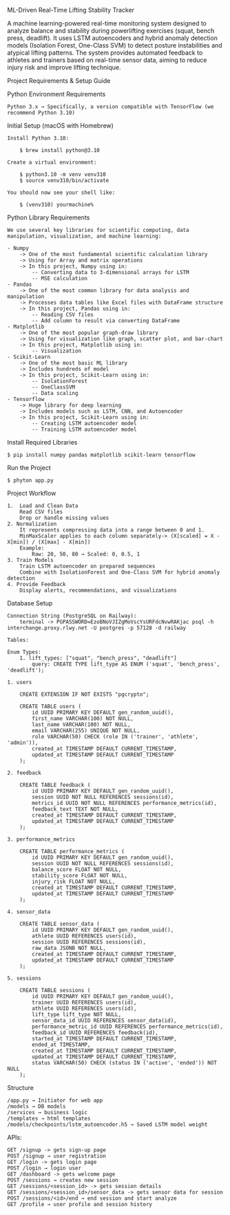 ML-Driven Real-Time Lifting Stability Tracker

A machine learning-powered real-time monitoring system designed to analyze balance and stability during powerlifting exercises (squat, bench press, deadlift).
It uses LSTM autoencoders and hybrid anomaly detection models (Isolation Forest, One-Class SVM) to detect posture instabilities and atypical lifting patterns.
The system provides automated feedback to athletes and trainers based on real-time sensor data, aiming to reduce injury risk and improve lifting technique.


Project Requirements & Setup Guide

Python Environment Requirements

    Python 3.x → Specifically, a version compatible with TensorFlow (we recommend Python 3.10)

Initial Setup (macOS with Homebrew)

    Install Python 3.10:

        $ brew install python@3.10

    Create a virtual environment:

        $ python3.10 -m venv venv310
        $ source venv310/bin/activate

    You should now see your shell like:

        $ (venv310) yourmachine%

Python Library Requirements

    We use several key libraries for scientific computing, data manipulation, visualization, and machine learning:

    - Numpy
        -> One of the most fundamental scientific calculation library
        -> Using for Array and matrix operations
        -> In this project, Numpy using in:
            -- Converting data to 3-dimensional arrays for LSTM
            -- MSE calculation
    - Pandas
        -> One of the most common library for data analysis and manipulation
        -> Processes data tables like Excel files with DataFrame structure
        -> In this project, Pandas using in:
            -- Reading CSV files
            -- Add column to result via converting DataFrame
    - Matplotlib
        -> One of the most popular graph-draw library
        -> Using for visualization like graph, scatter plot, and bar-chart
        -> In this project, Matplotlib using in:
            -- Visualization
    - Scikit-Learn
        -> One of the most basic ML library
        -> Includes hundreds of model
        -> In this project, Scikit-Learn using in:
            -- IsolationForest
            -- OneClassSVM
            -- Data scaling
    - Tensorflow
        -> Huge library for deep learning
        -> Includes models such as LSTM, CNN, and Autoencoder
        -> In this project, Scikit-Learn using in:
            -- Creating LSTM autoencoder model
            -- Training LSTM autoencoder model

Install Required Libraries

    $ pip install numpy pandas matplotlib scikit-learn tensorflow

Run the Project

    $ phyton app.py

Project Workflow

    1.  Load and Clean Data
        Read CSV files
        Drop or handle missing values
    2. Normalization
        It represents compressing data into a range between 0 and 1.
        MinMaxScaler applies to each column separately-> (X[scaled] = X - X[min]) / (X[max] - X[min])
        Example:
            Raw: 20, 50, 80 → Scaled: 0, 0.5, 1
    3. Train Models
        Train LSTM autoencoder on prepared sequences
        Combine with IsolationForest and One-Class SVM for hybrid anomaly detection
    4. Provide Feedback
        Display alerts, recommendations, and visualizations

Database Setup

    Connection String (PostgreSQL on Railway):
        terminal -> PGPASSWORD=EzoBNoVJIZgMoVscYsURFdcNvwRAKjac psql -h interchange.proxy.rlwy.net -U postgres -p 57128 -d railway

    Tables:

    Enum Types:
        1. lift_types: ["squat", "bench_press", "deadlift"]
            query: CREATE TYPE lift_type AS ENUM ('squat', 'bench_press', 'deadlift');

    1. users

        CREATE EXTENSION IF NOT EXISTS "pgcrypto";

        CREATE TABLE users (
            id UUID PRIMARY KEY DEFAULT gen_random_uuid(),
            first_name VARCHAR(100) NOT NULL,
            last_name VARCHAR(100) NOT NULL,
            email VARCHAR(255) UNIQUE NOT NULL,
            role VARCHAR(50) CHECK (role IN ('trainer', 'athlete', 'admin')),
            created_at TIMESTAMP DEFAULT CURRENT_TIMESTAMP,
            updated_at TIMESTAMP DEFAULT CURRENT_TIMESTAMP
        );

    2. feedback

        CREATE TABLE feedback (
            id UUID PRIMARY KEY DEFAULT gen_random_uuid(),
            session UUID NOT NULL REFERENCES sessions(id),
            metrics_id UUID NOT NULL REFERENCES performance_metrics(id),
            feedback_text TEXT NOT NULL,
            created_at TIMESTAMP DEFAULT CURRENT_TIMESTAMP,
            updated_at TIMESTAMP DEFAULT CURRENT_TIMESTAMP
        );

    3. performance_metrics

        CREATE TABLE performance_metrics (
            id UUID PRIMARY KEY DEFAULT gen_random_uuid(),
            session UUID NOT NULL REFERENCES sessions(id),
            balance_score FLOAT NOT NULL,
            stability_score FLOAT NOT NULL,
            injury_risk FLOAT NOT NULL,
            created_at TIMESTAMP DEFAULT CURRENT_TIMESTAMP,
            updated_at TIMESTAMP DEFAULT CURRENT_TIMESTAMP
        );

    4. sensor_data

        CREATE TABLE sensor_data (
            id UUID PRIMARY KEY DEFAULT gen_random_uuid(),
            athlete UUID REFERENCES users(id),
            session UUID REFERENCES sessions(id),
            raw_data JSONB NOT NULL,
            created_at TIMESTAMP DEFAULT CURRENT_TIMESTAMP,
            updated_at TIMESTAMP DEFAULT CURRENT_TIMESTAMP
        );

    5. sessions

        CREATE TABLE sessions (
            id UUID PRIMARY KEY DEFAULT gen_random_uuid(),
            trainer UUID REFERENCES users(id),
            athlete UUID REFERENCES users(id),
            lift_type lift_type NOT NULL,
            sensor_data_id UUID REFERENCES sensor_data(id),
            performance_metric_id UUID REFERENCES performance_metrics(id),
            feedback_id UUID REFERENCES feedback(id),
            started_at TIMESTAMP DEFAULT CURRENT_TIMESTAMP,
            ended_at TIMESTAMP,
            created_at TIMESTAMP DEFAULT CURRENT_TIMESTAMP,
            updated_at TIMESTAMP DEFAULT CURRENT_TIMESTAMP,
            status VARCHAR(50) CHECK (status IN ('active', 'ended')) NOT NULL
        );

Structure

    /app.py → Initiator for web app
    /models → DB models
    /services → business logic
    /templates → html templates
    /models/checkpoints/lstm_autoencoder.h5 → Saved LSTM model weight

APIs:

    GET /signup -> gets sign-up page
    POST /signup → user registration
    GET /login -> gets login page
    POST /login → login user
    GET /dashboard -> gets welcome page
    POST /sessions → creates new session
    GET /sessions/<session_id> -> gets session details
    GET /sessions/<session_id>/sensor_data -> gets sensor data for session
    POST /sessions/<id>/end → end session and start analyze
    GET /profile → user profile and session history
